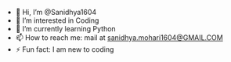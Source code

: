 - 👋 Hi, I’m @Sanidhya1604
- 👀 I’m interested in Coding
- 🌱 I’m currently learning Python
- 📫 How to reach me: mail at sanidhya.mohari1604@GMAIL.COM
- ⚡ Fun fact: I am new to coding

<!---
Sanidhya1604/Sanidhya1604 is a ✨ special ✨ repository because its `README.md` (this file) appears on your GitHub profile.
You can click the Preview link to take a look at your changes.
--->

